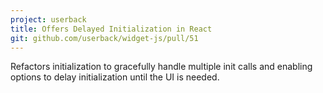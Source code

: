 ```yaml
---
project: userback
title: Offers Delayed Initialization in React
git: github.com/userback/widget-js/pull/51
---
```


Refactors initialization to gracefully handle multiple init calls and enabling options to delay initialization until the UI is needed.
